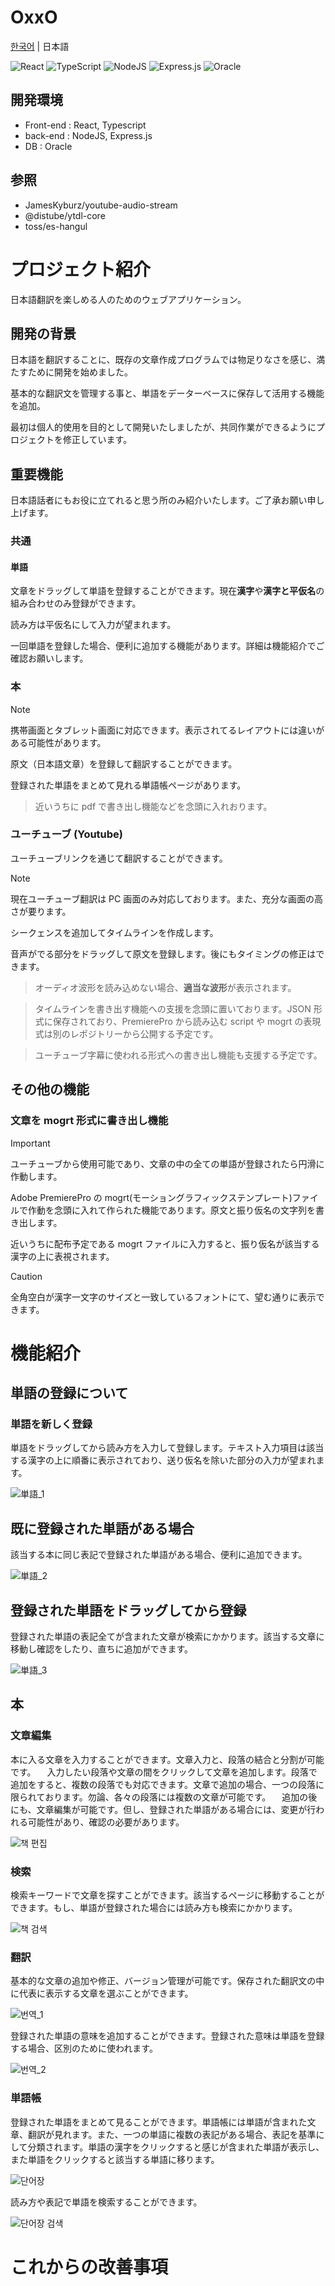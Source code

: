 # OxxO

[한국어](README.md) | 日本語

![React](https://img.shields.io/badge/react-%2320232a.svg?style=for-the-badge&logo=react&logoColor=%2361DAFB) ![TypeScript](https://img.shields.io/badge/typescript-%23007ACC.svg?style=for-the-badge&logo=typescript&logoColor=white)
![NodeJS](https://img.shields.io/badge/node.js-6DA55F?style=for-the-badge&logo=node.js&logoColor=white) ![Express.js](https://img.shields.io/badge/express.js-%23404d59.svg?style=for-the-badge&logo=express&logoColor=%2361DAFB)
![Oracle](https://img.shields.io/badge/Oracle-F80000?style=for-the-badge&logo=oracle&logoColor=white)

## 開発環境

- Front-end : React, Typescript
- back-end : NodeJS, Express.js
- DB : Oracle

## 参照

- JamesKyburz/youtube-audio-stream
- @distube/ytdl-core
- toss/es-hangul

# プロジェクト紹介

日本語翻訳を楽しめる人のためのウェブアプリケーション。

## 開発の背景

日本語を翻訳することに、既存の文章作成プログラムでは物足りなさを感じ、満たすために開発を始めました。

基本的な翻訳文を管理する事と、単語をデーターベースに保存して活用する機能を追加。

最初は個人的使用を目的として開発いたしましたが、共同作業ができるようにプロジェクトを修正しています。

## 重要機能

日本語話者にもお役に立てれると思う所のみ紹介いたします。ご了承お願い申し上げます。

### 共通

#### 単語

文章をドラッグして単語を登録することができます。現在**漢字**や**漢字と平仮名**の組み合わせのみ登録ができます。

読み方は平仮名にして入力が望まれます。

一回単語を登録した場合、便利に追加する機能があります。詳細は機能紹介でご確認お願いします。

### 本

> [!NOTE]
> 携帯画面とタブレット画面に対応できます。表示されてるレイアウトには違いがある可能性があります。

原文（日本語文章）を登録して翻訳することができます。

登録された単語をまとめて見れる単語帳ページがあります。

> 近いうちに pdf で書き出し機能などを念頭に入れおります。

### ユーチューブ (Youtube)

ユーチューブリンクを通じて翻訳することができます。

> [!NOTE]
> 現在ユーチューブ翻訳は PC 画面のみ対応しております。また、充分な画面の高さが要ります。

シークェンスを追加してタイムラインを作成します。

音声がでる部分をドラッグして原文を登録します。後にもタイミングの修正はできます。

> オーディオ波形を読み込めない場合、**適当な波形**が表示されます。

> タイムラインを書き出す機能への支援を念頭に置いております。JSON 形式に保存されており、PremierePro から読み込む script や mogrt の表現式は別のレポジトリーから公開する予定です。

> ユーチューブ字幕に使われる形式への書き出し機能も支援する予定です。

## その他の機能

### 文章を mogrt 形式に書き出し機能

> [!IMPORTANT]
> ユーチューブから使用可能であり、文章の中の全ての単語が登録されたら円滑に作動します。

Adobe PremierePro の mogrt(モーショングラフィックステンプレート)ファイルで作動を念頭に入れて作られた機能であります。原文と振り仮名の文字列を書き出します。

近いうちに配布予定である mogrt ファイルに入力すると、振り仮名が該当する漢字の上に表視されます。

> [!CAUTION]
> 全角空白が漢字一文字のサイズと一致しているフォントにて、望む通りに表示できます。

# 機能紹介

## 単語の登録について

### 単語を新しく登録

単語をドラッグしてから読み方を入力して登録します。テキスト入力項目は該当する漢字の上に順番に表示されており、送り仮名を除いた部分の入力が望まれます。

![単語_1](readme_img/Tango_1.gif)

## 既に登録された単語がある場合

該当する本に同じ表記で登録された単語がある場合、便利に追加できます。

![単語_2](readme_img/Tango_2.gif)

## 登録された単語をドラッグしてから登録

登録された単語の表記全てが含まれた文章が検索にかかります。該当する文章に移動し確認をしたり、直ちに追加ができます。

![単語_3](readme_img/Tango_3.gif)

## 本

### 文章編集

本に入る文章を入力することができます。文章入力と、段落の結合と分割が可能です。
　入力したい段落や文章の間をクリックして文章を追加します。段落で追加をすると、複数の段落でも対応できます。文章で追加の場合、一つの段落に限られております。勿論、各々の段落には複数の文章が可能です。
　追加の後にも、文章編集が可能です。但し、登録された単語がある場合には、変更が行われる可能性があり、確認の必要があります。

![책 편집](readme_img/Book_edit.gif)

### 検索

検索キーワードで文章を探すことができます。該当するページに移動することができます。もし、単語が登録された場合には読み方も検索にかかります。

![책 검색](readme_img/Book_search.gif)

### 翻訳

基本的な文章の追加や修正、バージョン管理が可能です。保存された翻訳文の中に代表に表示する文章を選ぶことができます。

![번역_1](readme_img/Honyaku_1.gif)

登録された単語の意味を追加することができます。登録された意味は単語を登録する場合、区別のために使われます。

![번역_2](readme_img/Honyaku_2.gif)

### 単語帳

登録された単語をまとめて見ることができます。単語帳には単語が含まれた文章、翻訳が見れます。また、一つの単語に複数の表記がある場合、表記を基準にして分類されます。単語の漢字をクリックすると感じが含まれた単語が表示し、また単語をクリックすると該当する単語に移ります。

![단어장](readme_img/Tangochou.gif)

読み方や表記で単語を検索することができます。

![단어장 검색](readme_img/Tangochou_search.gif)

# これからの改善事項

